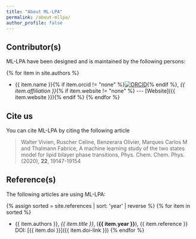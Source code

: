 ```yaml
---
title: "About ML-LPA"
permalink: /about-mllpa/
author_profile: false
---
```


## Contributor(s)

ML-LPA have been designed and is maintained by the following persons:

{% for item in site.authors %}
* {{ item.name }}{% if item.orcid != "none" %}<a href="{{ item.orcid }}">![ORCID](/mllpa/assets/images/orcid_logo.png)</a>{% endif %}, *{{ item.affiliation }}*{% if item.website != "none" %} --- [Website]({{ item.website }}){% endif %}
{% endfor %}

## Cite us

You can cite ML-LPA by citing the following article

> Walter Vivien, Ruscher Celine, Benzerara Olivier, Marques Carlos M and Thalmann Fabrice, A machine learning study of the two states model for lipid bilayer phase transitions,
Phys. Chem. Chem. Phys. (2020), **22**, 19147-19154

## Reference(s)

The following articles are using ML-LPA:

{% assign sorted = site.references | sort: 'year' | reverse %}
{% for item in sorted %}
* {{ item.authors }}, *{{ item.title }}*, (**{{ item.year }}**), {{ item.reference }}
    DOI: [{{ item.doi }}]({{ item.doi-link }})
{% endfor %}
